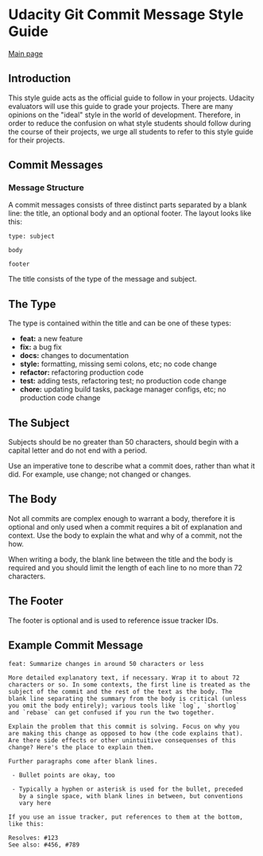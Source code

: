# Udacity Git Commit Message Style Guide

[Main page](../README.md)

## Introduction

This style guide acts as the official guide to follow in your projects. Udacity evaluators will use this guide to grade your projects. There are many opinions on the "ideal" style in the world of development. Therefore, in order to reduce the confusion on what style students should follow during the course of their projects, we urge all students to refer to this style guide for their projects.

## Commit Messages

### Message Structure

A commit messages consists of three distinct parts separated by a blank line: the title, an optional body and an optional footer. The layout looks like this:

```
type: subject

body

footer
```

The title consists of the type of the message and subject.

## The Type

The type is contained within the title and can be one of these types:

* **feat:** a new feature
* **fix:** a bug fix
* **docs:** changes to documentation
* **style:** formatting, missing semi colons, etc; no code change
* **refactor:** refactoring production code
* **test:** adding tests, refactoring test; no production code change
* **chore:** updating build tasks, package manager configs, etc; no production code change

## The Subject

Subjects should be no greater than 50 characters, should begin with a capital letter and do not end with a period.

Use an imperative tone to describe what a commit does, rather than what it did. For example, use change; not changed or changes.

## The Body

Not all commits are complex enough to warrant a body, therefore it is optional and only used when a commit requires a bit of explanation and context. Use the body to explain the what and why of a commit, not the how.

When writing a body, the blank line between the title and the body is required and you should limit the length of each line to no more than 72 characters.

## The Footer

The footer is optional and is used to reference issue tracker IDs.

## Example Commit Message

```
feat: Summarize changes in around 50 characters or less

More detailed explanatory text, if necessary. Wrap it to about 72
characters or so. In some contexts, the first line is treated as the
subject of the commit and the rest of the text as the body. The
blank line separating the summary from the body is critical (unless
you omit the body entirely); various tools like `log`, `shortlog`
and `rebase` can get confused if you run the two together.

Explain the problem that this commit is solving. Focus on why you
are making this change as opposed to how (the code explains that).
Are there side effects or other unintuitive consequenses of this
change? Here's the place to explain them.

Further paragraphs come after blank lines.

 - Bullet points are okay, too

 - Typically a hyphen or asterisk is used for the bullet, preceded
   by a single space, with blank lines in between, but conventions
   vary here

If you use an issue tracker, put references to them at the bottom,
like this:

Resolves: #123
See also: #456, #789
```